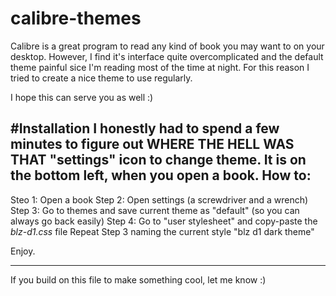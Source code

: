 # calibre-themes
Calibre is a great program to read any kind of book you may want to on your desktop. However, I find it's interface quite overcomplicated and the default theme painful sice I'm reading most of the time at night.
For this reason I tried to create a nice theme to use regularly.

I hope this can serve you as well :)


#Installation
I honestly had to spend a few minutes to figure out WHERE THE HELL WAS THAT "settings" icon to change theme. It is on the bottom left, when you open a book.
How to:
--
  Steo 1: Open a book
  Step 2: Open settings (a screwdriver and a wrench)
  Step 3: Go to themes and save current theme as "default" (so you can always go back easily)
  Step 4: Go to "user stylesheet" and copy-paste the *blz-d1.css* file
  Repeat Step 3 naming the current style "blz d1 dark theme"

Enjoy.

----------------
If you build on this file to make something cool, let me know :)
